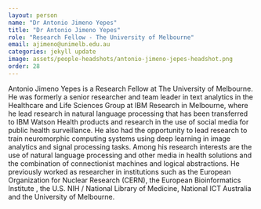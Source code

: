 ```yaml
---
layout: person
name: "Dr Antonio Jimeno Yepes"
title: "Dr Antonio Jimeno Yepes"
role: "Research Fellow - The University of Melbourne"
email: ajimeno@unimelb.edu.au
categories: jekyll update
image: assets/people-headshots/antonio-jimeno-jepes-headshot.png
order: 28
---
```

Antonio Jimeno Yepes is a Research Fellow at The University of Melbourne. He was formerly a senior researcher and team leader in text analytics in the Healthcare and Life Sciences Group at IBM Research in Melbourne, where he lead research in natural language processing that has been transferred to IBM Watson Health products and research in the use of social media for public health surveillance. He also had the opportunity to lead research to train neuromorphic computing systems using deep learning in image analytics and signal processing tasks. Among his research interests are the use of natural language processing and other media in health solutions and the combination of connectionist machines and logical abstractions. He previously worked as researcher in institutions such as the European Organization for Nuclear Research (CERN), the European Bioinformatics Institute , the U.S. NIH / National Library of Medicine, National ICT Australia and the University of Melbourne.
